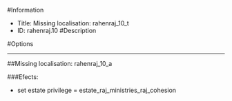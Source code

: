 #Information
 - Title: Missing localisation: rahenraj_10_t
 - ID: rahenraj.10
#Description

#Options

___
##Missing localisation: rahenraj_10_a

###Efects:<ul><li>set estate privilege = estate_raj_ministries_raj_cohesion</li></ul>
